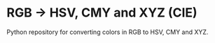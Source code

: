 # RGB -> HSV, CMY and XYZ (CIE)
Python repository for converting colors in RGB to HSV, CMY and XYZ.
